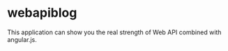 webapiblog
==========
This application can show you the real strength of Web API combined with angular.js.